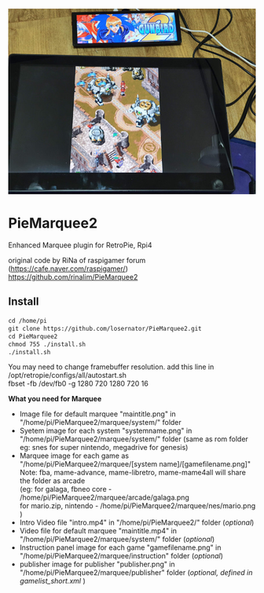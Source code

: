 ![marquee example00](piemarquee00.jpg)

# PieMarquee2
Enhanced Marquee plugin for RetroPie, Rpi4  

original code by RiNa of raspigamer forum (https://cafe.naver.com/raspigamer/)   
https://github.com/rinalim/PieMarquee2

## Install
```
cd /home/pi
git clone https://github.com/losernator/PieMarquee2.git
cd PieMarquee2
chmod 755 ./install.sh
./install.sh
```
You may need to change framebuffer resolution. add this line in /opt/retropie/configs/all/autostart.sh  
fbset -fb /dev/fb0 -g 1280 720 1280 720 16

**What you need for Marquee** 

  * Image file for default marquee "maintitle.png" in "/home/pi/PieMarquee2/marquee/system/" folder
  * Syetem image for each system "systemname.png" in "/home/pi/PieMarquee2/marquee/system/" folder (same as rom folder eg: snes for super nintendo, megadrive for genesis)
  * Marquee image for each game as "/home/pi/PieMarquee2/marquee/[system name]/[gamefilename.png]"   
    Note: fba, mame-advance, mame-libretro, mame-mame4all will share the folder as arcade  
    (eg: for galaga, fbneo core - /home/pi/PieMarquee2/marquee/arcade/galaga.png  
        for mario.zip, nintendo - /home/pi/PieMarquee2/marquee/nes/mario.png  )
  * Intro Video file "intro.mp4" in "/home/pi/PieMarquee2/" folder (*optional*)
  * Video file for default marquee "maintitle.mp4" in "/home/pi/PieMarquee2/marquee/system/" folder (*optional*)
  * Instruction panel image for each game "gamefilename.png" in "/home/pi/PieMarquee2/marquee/instruction" folder (*optional*)
  * publisher image for publisher "publisher.png" in "/home/pi/PieMarquee2/marquee/publisher" folder (*optional, defined in gamelist_short.xml* )
  
